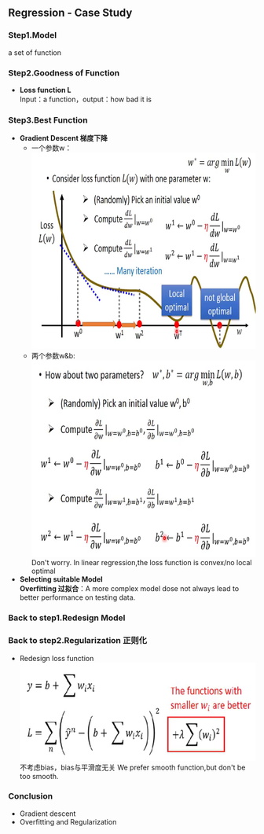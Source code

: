 ## Regression - Case Study
### Step1.Model  
  a set of function  
### Step2.Goodness of Function    
+ **Loss function L**  
Input：a function，output：how bad it is  
### Step3.Best Function
+ **Gradient Descent 梯度下降**  
  + 一个参数w：
    <div align=center><img src="https://github.com/AmeliaaChan/Machine_Learning/blob/main/Note/Image/Reg1.png" height="400px"></div>
  + 两个参数w&b:
    <div align=center><img src="https://github.com/AmeliaaChan/Machine_Learning/blob/main/Note/Image/Reg2.png" height="400px"></div>  
    Don't worry. In linear regression,the loss function is convex/no local optimal  
+ **Selecting suitable Model**  
**Overfitting 过拟合**：A more complex model dose not always lead to better performance on testing data.  
### Back to step1.Redesign Model  
### Back to step2.Regularization 正则化  
+ Redesign loss function
  <div align=center><img src="https://github.com/AmeliaaChan/Machine_Learning/blob/main/Note/Image/Reg3.png" height="200px"></div>
  不考虑bias，bias与平滑度无关  
  We prefer smooth function,but don't be too smooth.  
### Conclusion  
+ Gradient descent  
+ Overfitting and Regularization  
